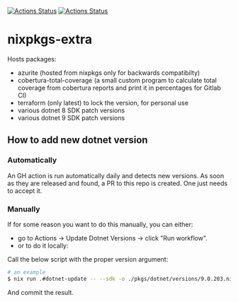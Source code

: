 [![Actions Status](https://github.com/Cerebre-ai/nixpkgs-extra/actions/workflows/linux.yml/badge.svg)](https://github.com/Cerebre-ai/nixpkgs-extra/actions)
[![Actions Status](https://github.com/Cerebre-ai/nixpkgs-extra/actions/workflows/darwin.yml/badge.svg)](https://github.com/Cerebre-ai/nixpkgs-extra/actions)

# nixpkgs-extra

Hosts packages:

- azurite (hosted from nixpkgs only for backwards compatibilty)
- cobertura-total-coverage (a small custom program to calculate total coverage from cobertura reports and print it in percentages for Gitlab CI)
- terraform (only latest) to lock the version, for personal use
- various dotnet 8 SDK patch versions
- various dotnet 9 SDK patch versions

## How to add new dotnet version

### Automatically

An GH action is run automatically daily and detects new versions.
As soon as they are released and found, a PR to this repo is created. One just needs to accept it.

### Manually

If for some reason you want to do this manually, you can either:

- go to Actions -> Update Dotnet Versions -> click "Run workflow".
- or to do it locally:

Call the below script with the proper version argument:

```bash
# an example
$ nix run .#dotnet-update -- --sdk -o ./pkgs/dotnet/versions/9.0.203.nix 9.0.203
```

And commit the result.
